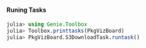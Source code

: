 #### Runing Tasks

```julia
julia> using Genie.Toolbox
julia> Toolbox.printtasks(PkgVizBoard)
julia> PkgVizBoard.S3DownloadTask.runtask()
```


